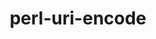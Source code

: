 ---
title: "perl-uri-encode"
layout: cache
categories: [package, develop-2023-09-03]
meta: {"versions": ["1.1.1"], "compilers": ["gcc@=11.1.0", "gcc@=11.3.0"], "oss": ["ubuntu20.04", "ubuntu22.04"], "platforms": ["linux"], "targets": ["x86_64_v3"], "stacks": ["e4s", "gpu-tests", "ml-linux-x86_64-rocm", "root"], "num_specs": 2, "num_specs_by_stack": {"e4s": 1, "root": 2, "gpu-tests": 1, "ml-linux-x86_64-rocm": 1}}
spec_details: [{"hash": "pirojd2k2db5qzfnhoren3yqiqokxb6r", "compiler": "gcc@=11.1.0", "versions": ["1.1.1"], "os": "ubuntu20.04", "platform": "linux", "target": "x86_64_v3", "variants": ["build_system=perl"], "stacks": ["e4s", "root", "gpu-tests"], "size": "-", "tarball": "https://binaries.spack.io/releases/develop-2023-09-03/build_cache/linux-ubuntu20.04-x86_64_v3/gcc-11.1.0/perl-uri-encode-1.1.1/linux-ubuntu20.04-x86_64_v3-gcc-11.1.0-perl-uri-encode-1.1.1-pirojd2k2db5qzfnhoren3yqiqokxb6r.spack"}, {"hash": "2wsy5j67veeiiuxhlbe2yrsvg42lfp7q", "compiler": "gcc@=11.3.0", "versions": ["1.1.1"], "os": "ubuntu22.04", "platform": "linux", "target": "x86_64_v3", "variants": ["build_system=perl"], "stacks": ["root", "ml-linux-x86_64-rocm"], "size": "-", "tarball": "https://binaries.spack.io/releases/develop-2023-09-03/build_cache/linux-ubuntu22.04-x86_64_v3/gcc-11.3.0/perl-uri-encode-1.1.1/linux-ubuntu22.04-x86_64_v3-gcc-11.3.0-perl-uri-encode-1.1.1-2wsy5j67veeiiuxhlbe2yrsvg42lfp7q.spack"}]
---